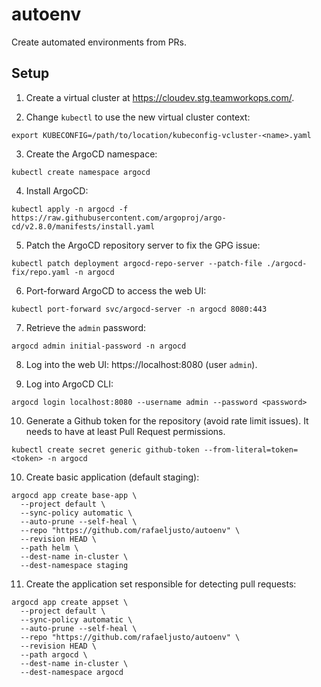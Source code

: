 # autoenv

Create automated environments from PRs.

## Setup

1. Create a virtual cluster at https://cloudev.stg.teamworkops.com/.

2. Change `kubectl` to use the new virtual cluster context:
```
export KUBECONFIG=/path/to/location/kubeconfig-vcluster-<name>.yaml
```

3. Create the ArgoCD namespace:
```
kubectl create namespace argocd
```

4. Install ArgoCD:
```
kubectl apply -n argocd -f https://raw.githubusercontent.com/argoproj/argo-cd/v2.8.0/manifests/install.yaml
```

5. Patch the ArgoCD repository server to fix the GPG issue:
```
kubectl patch deployment argocd-repo-server --patch-file ./argocd-fix/repo.yaml -n argocd
```

6. Port-forward ArgoCD to access the web UI:
```
kubectl port-forward svc/argocd-server -n argocd 8080:443
```

7. Retrieve the `admin` password:
```
argocd admin initial-password -n argocd
```

8. Log into the web UI: https://localhost:8080 (user `admin`).

9. Log into ArgoCD CLI:
```
argocd login localhost:8080 --username admin --password <password>
```

10. Generate a Github token for the repository (avoid rate limit issues). It
    needs to have at least Pull Request permissions.
```
kubectl create secret generic github-token --from-literal=token=<token> -n argocd
```

10. Create basic application (default staging):
```
argocd app create base-app \
  --project default \
  --sync-policy automatic \
  --auto-prune --self-heal \
  --repo "https://github.com/rafaeljusto/autoenv" \
  --revision HEAD \
  --path helm \
  --dest-name in-cluster \
  --dest-namespace staging
```

11. Create the application set responsible for detecting pull requests:
```
argocd app create appset \
  --project default \
  --sync-policy automatic \
  --auto-prune --self-heal \
  --repo "https://github.com/rafaeljusto/autoenv" \
  --revision HEAD \
  --path argocd \
  --dest-name in-cluster \
  --dest-namespace argocd
```